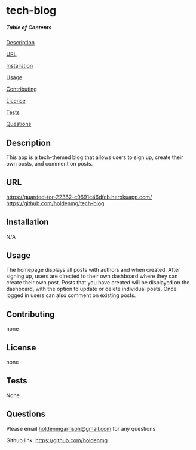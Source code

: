 # tech-blog

  
  
  ##### Table of Contents  
  [Description](#description)  

  [URL](#url)  

  [Installation](#installation)

  [Usage](#usage)

  [Contributing](#contributing)

  [License](#license)

  [Tests](#tests)

  [Questions](#questions)
  
  ## Description
  This app is a tech-themed blog that allows users to sign up, create their own posts, and comment on posts.
  ## URL
 
 https://guarded-tor-22362-c9691c46dfcb.herokuapp.com/
  https://github.com/holdenmg/tech-blog
  
  
  ## Installation
 
  N/A
  
  ## Usage
 
The homepage displays all posts with authors and when created. After signing up, users are directed to their own dashboard where they can create their own post. Posts that you have created will be displayed on the dashboard, with the option to update or delete individual posts. Once logged in users can also comment on existing posts.








  ## Contributing
 
  none
  
  
  
  ## License
  
 none
 
 ## Tests

None
 
 ## Questions

 Please email <holdenmgarrison@gmail.com> for any questions
 
 Github link: https://github.com/holdenmg